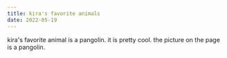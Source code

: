 ```yaml
---
title: kira's favorite animals 
date: 2022-05-19
---
```

kira's favorite animal is a pangolin. it is pretty cool. the picture on the page is a pangolin. 
